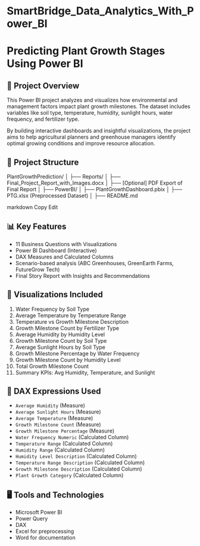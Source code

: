 # SmartBridge_Data_Analytics_With_Power_BI

# Predicting Plant Growth Stages Using Power BI

## 📘 Project Overview
This Power BI project analyzes and visualizes how environmental and management factors impact plant growth milestones.
The dataset includes variables like soil type, temperature, humidity, sunlight hours, water frequency, and fertilizer type.

By building interactive dashboards and insightful visualizations, the project aims to help agricultural planners and greenhouse managers identify optimal growing conditions and improve resource allocation.

## 📁 Project Structure

PlantGrowthPrediction/
│
├── Reports/
│ ├── Final_Project_Report_with_Images.docx
│ ├── [Optional] PDF Export of Final Report
│
├── PowerBI/
│ ├── PlantGrowthDashboard.pbix
│ ├── PTG.xlsx (Preprocessed Dataset)
│
├── README.md

markdown
Copy
Edit

## 📊 Key Features

- 11 Business Questions with Visualizations
- Power BI Dashboard (Interactive)
- DAX Measures and Calculated Columns
- Scenario-based analysis (ABC Greenhouses, GreenEarth Farms, FutureGrow Tech)
- Final Story Report with Insights and Recommendations

## 📌 Visualizations Included

1. Water Frequency by Soil Type
2. Average Temperature by Temperature Range
3. Temperature vs Growth Milestone Description
4. Growth Milestone Count by Fertilizer Type
5. Average Humidity by Humidity Level
6. Growth Milestone Count by Soil Type
7. Average Sunlight Hours by Soil Type
8. Growth Milestone Percentage by Water Frequency
9. Growth Milestone Count by Humidity Level
10. Total Growth Milestone Count
11. Summary KPIs: Avg Humidity, Temperature, and Sunlight

## 🧮 DAX Expressions Used

- `Average Humidity` (Measure)
- `Average Sunlight Hours` (Measure)
- `Average Temperature` (Measure)
- `Growth Milestone Count` (Measure)
- `Growth Milestone Percentage` (Measure)
- `Water Frequency Numeric` (Calculated Column)
- `Temperature Range` (Calculated Column)
- `Humidity Range` (Calculated Column)
- `Humidity Level Description` (Calculated Column)
- `Temperature Range Description` (Calculated Column)
- `Growth Milestone Description` (Calculated Column)
- `Plant Growth Category` (Calculated Column)

## 🖥️ Tools and Technologies

- Microsoft Power BI
- Power Query
- DAX
- Excel for preprocessing
- Word for documentation

